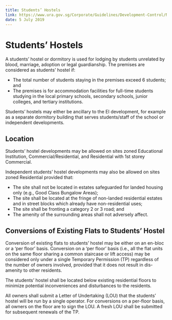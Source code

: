 ```yaml
---
title: Students’ Hostels
link: https://www.ura.gov.sg/Corporate/Guidelines/Development-Control/Non-Residential/EI/Students-Hostel
date: 5 July 2019
---
```


# Students’ Hostels

A students’ hostel or dormitory is used for lodging by students unrelated by blood, marriage, adoption or legal guardianship. The premises are considered as students’ hostel if:

- The total number of students staying in the premises exceed 6 students; and
- The premises is for accommodation facilities for full-time students studying in the local primary schools, secondary schools, junior colleges, and tertiary institutions.

Students’ hostels may either be ancillary to the EI development, for example as a separate dormitory building that serves students/staff of the school or independent developments.

## Location

Students’ hostel developments may be allowed on sites zoned Educational Institution, Commercial/Residential, and Residential with 1st storey Commercial.

Independent students’ hostel developments may also be allowed on sites zoned Residential provided that:

- The site shall not be located in estates safeguarded for landed housing only (e.g., Good Class Bungalow Areas);
- The site shall be located at the fringe of non-landed residential estates and in street blocks which already have non-residential uses;
- The site shall be fronting a category 2 or 3 road; and
- The amenity of the surrounding areas shall not adversely affect.

## Conversions of Existing Flats to Students’ Hostel

Conversion of existing flats to students’ hostel may be either on an en-bloc or a ‘per floor’ basis. Conversion on a ‘per floor’ basis (i.e., all the flat units on the same floor sharing a common staircase or lift access) may be considered only under a single Temporary Permission (TP) regardless of the number of owners involved, provided that it does not result in dis-amenity to other residents.

The students’ hostel shall be located below existing residential floors to minimize potential inconveniences and disturbances to the residents.

All owners shall submit a Letter of Undertaking (LOU) that the students’ hostel will be run by a single operator. For conversions on a per-floor basis, all owners on the floor are to sign the LOU. A fresh LOU shall be submitted for subsequent renewals of the TP.
